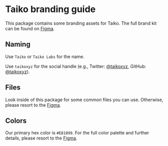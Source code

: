 # Taiko branding guide

This package contains some branding assets for Taiko. The full brand kit can be found on [Figma](<https://www.figma.com/file/qVALIk5srW9nvOJwl6NF6F/Taiko-Brand-Guidelines-(External)>).

## Naming

Use `Taiko` or `Taiko Labs` for the name.

Use `taikoxyz` for the social handle (e.g., Twitter: [@taikoxyz](https://twitter.com/taikoxyz), GitHub: [@taikoxyz](https://github.com/taikoxyz)).

## Files

Look inside of this package for some common files you can use. Otherwise, please resort to the [Figma](<https://www.figma.com/file/qVALIk5srW9nvOJwl6NF6F/Taiko-Brand-Guidelines-(External)>).

## Colors

Our primary hex color is `#E81899`. For the full color palette and further details, please resort to the [Figma](<https://www.figma.com/file/qVALIk5srW9nvOJwl6NF6F/Taiko-Brand-Guidelines-(External)>).

